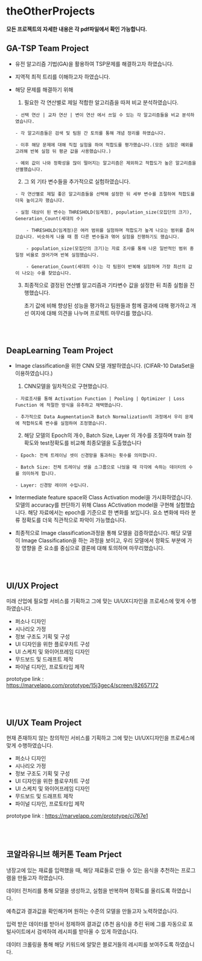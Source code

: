 # theOtherProjects

#### 모든 프로젝트의 자세한 내용은 각 pdf파일에서 확인 가능합니다.

## GA-TSP Team Project

- 유전 알고리즘 기법(GA)을 활용하여 TSP문제를 해결하고자 하였습니다.
- 지역적 최적 트리를 이해하고자 하였습니다.

- 해당 문제를 해결하기 위해
    1. 필요한 각 연산별로 제일 적합한 알고리즘을 따져 비교 분석하였습니다.

      - 선택 연산 | 교차 연산 | 변이 연산 에서 쓰일 수 있는 각 알고리즘들을 비교 분석하였습니다.

      - 각 알고리즘들은 검색 및 팀원 간 토의를 통해 개념 정리를 하였습니다.

      - 이후 해당 문제에 대해 직접 실험을 하여 적합도를 평가했습니다.(모든 실험은 예외를 고려해 반복 실험 뒤 평균 값을 사용했습니다.)

      - 예외 값이 나와 정확성을 많이 떨어지는 알고리즘은 제외하고 적합도가 높은 알고리즘을 선별했습니다.



    2. 그 외 기타 변수들을 추가적으로 실험하였습니다.

      - 각 연산별로 제일 좋은 알고리즘들을 선택해 설정한 뒤 세부 변수를 조절하여 적합도를 더욱 높이고자 했습니다.

      - 실험 대상이 된 변수는 THRESHOLD(임계점), population_size(모집단의 크기), Generation_Count(세대의 수)

          - THRESHOLD(임계점)은 여러 범위를 실험하며 적합도가 높게 나오는 범위를 좁혀갔습니다. 비슷하게 나올 때 쯤 다른 변수들과 엮어 실험을 진행하기도 했습니다.

          - population_size(모집단의 크기)는 자료 조사를 통해 나온 일반적인 범위 중 일정 비율로 끊어가며 반복 실험했습니다.

          - Generation_Count(세대의 수)는 각 팀원이 반복해 실험하며 가장 최선의 값이 나오는 수를 찾았습니다.



  3. 최종적으로 결정된 연산별 알고리즘과 기타변수 값을 설정한 뒤 최종 실험을 진행했습니다.

       초기 값에 비해 향상된 성능을 평가하고 팀원들과 함께 결과에 대해 평가하고 개선 여지에 대해 의견을 나누며 프로젝트 마무리를 했습니다.

</br>
</br>

## DeapLearning Team Project

- Image classification을 위한 CNN 모델 개발하였습니다. (CIFAR-10 DataSet을 이용하였습니다.)

    1. CNN모델을 일차적으로 구현했습니다.


      - 자료조사를 통해 Activation Function | Pooling | Optimizer | Loss Function 에 적절한 방식을 유추하고 채택했습니다.

      - 추가적으로 Data Augmentation과 Batch Normalization의 과정에서 우리 문제에 적합하도록 변수를 실험하여 조정했습니다.

    2. 해당 모델의 Epoch의 개수, Batch Size, Layer 의 개수를 조절하며 train 정확도와 test정확도를 비교해 최종모델을 도출했습니다


      - Epoch: 전체 트레이닝 셋이 신경망을 통과하는 횟수를 의미합니다.

      - Batch Size: 전체 트레이닝 셋을 소그룹으로 나눴을 때 각각에 속하는 데이터의 수를 의미하게 합니다.

      - Layer: 신경망 레이어 수입니다.
    
    
    
- Intermediate feature space와 Class Activation model을 가시화하였습니다.
      모델의 accuracy를 판단하기 위해 Class ACctivation model을 구현해 실험했습니다.
      해당 자료에서는 epoch를 기준으로 한 변화를 보입니다.
      요소 변화에 따라 분류 정확도를 더욱 직관적으로 파악이 가능했습니다.
    
    
    
- 최종적으로 Image classification과정을 통해 모델을 검증하였습니다.
      해당 모델이 Image Classification을 하는 과정을 보이고, 우리 모델에서 정확도 부분에 가장 영향을 준 요소를 중심으로 결론에 대해 토의하며 마무리했습니다.

</br>
</br>

## UI/UX Project

미래 산업에 필요할 서비스를 기획하고 그에 맞는 UI/UX디자인을 프로세스에 맞게 수행하였습니다.

- 퍼소나 디자인
- 시나리오 가정
- 정보 구조도 기획 및 구성
- UI 디자인을 위한 플로우차트 구성
- UI 스케치 및 와이어프레임 디자인
- 무드보드 및 드래프트 제작
- 파이널 디자인, 프로토타입 제작

prototype link : https://marvelapp.com/prototype/15j3gec4/screen/82657172

</br>
</br>

## UI/UX Team Project

현재 존재하지 않는 창의적인 서비스를 기획하고 그에 맞는 UI/UX디자인을 프로세스에 맞게 수행하였습니다.

- 퍼소나 디자인
- 시나리오 가정
- 정보 구조도 기획 및 구성
- UI 디자인을 위한 플로우차트 구성
- UI 스케치 및 와이어프레임 디자인
- 무드보드 및 드래프트 제작
- 파이널 디자인, 프로토타입 제작

prototype link : https://marvelapp.com/prototype/cj767e1

</br>
</br>

## 코알라유니브 해커톤 Team Prject

냉장고에 있는 재료를 입력했을 때, 해당 재료들로 만들 수 있는 음식을 추천하는 프로그램을 만들고자 하였습니다.

데이터 전처리를 통해 모델을 생성하고, 실험을 반복하며 정확도를 올리도록 하였습니다.

예측값과 결과값을 확인해가며 원하는 수준의 모델을 만들고자 노력하였습니다.

입력 받은 데이터를 받아서 정제하여 결과값 (추천 음식)을 추린 뒤에 그를 자동으로 포털사이트에서 검색하여 레시피를 받아올 수 있게 하였습니다.

데이터 크롤링을 통해 해당 키워드에 알맞은 블로거들의 레시피를 보여주도록 하였습니다.

</br>
</br>
